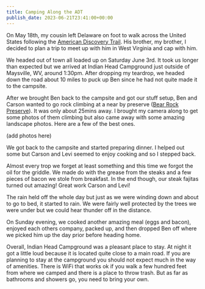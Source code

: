 ```yaml
---
title: Camping Along the ADT
publish_date: 2023-06-21T23:41:00+00:00
---
```


On May 18th, my cousin left Delaware on foot to walk across the United States following the [American Discovery Trail](https://discoverytrail.org). His brother, my brother, I decided to plan a trip to meet up with him in West Virginia and cap with him.

We headed out of town all loaded up on Saturday June 3rd. It took us longer than expected but we arrived at Indian Head Campground just outside of Maysville, WV, around 1:30pm. After dropping my teardrop, we headed down the road about 10 miles to puck up Ben since he had not quite made it to the campsite.

After we brought Ben back to the campsite and got our stuff setup, Ben and Carson wanted to go rock climbing at a near by preserve ([Bear Rock Preserve](https://www.nature.org/en-us/get-involved/how-to-help/places-we-protect/bear-rocks-preserve/)). It was only about 25mins away. I brought my camera along to get some photos of them climbing but also came away with some amazing landscape photos. Here are a few of the best ones.

(add photos here)

We got back to the campsite and started preparing dinner. I helped out some but Carson and Levi seemed to enjoy cooking and so I stepped back.

Almost every trop we forget at least something and this time we forgot the oil for the griddle. We made do with the grease from the steaks and a few pieces of bacon we stole from breakfast. In the end though, our steak fajitas turned out amazing! Great work Carson and Levi!

The rain held off the whole day but just as we were winding down and about to go to bed, it started to rain. We were fairly well protected by the trees we were under but we could hear thunder off in the distance.

On Sunday evening, we cooked another amazing meal (eggs and bacon), enjoyed each others company, packed up, and then dropped Ben off where we picked him up the day prior before heading home.

Overall, Indian Head Campground was a pleasant place to stay. At night it got a little loud because it is located quite close to a main road. If you are planning to stay at the campground you should not expect much in the way of amenities. There is WiFi that works ok if you walk a few hundred feet from where we camped and there is a place to throw trash. But as far as bathrooms and showers go, you need to bring your own.
